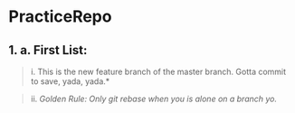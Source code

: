 # PracticeRepo
## 1. a. First List:
>  i. This is the new feature branch of the master branch. Gotta commit to save, yada, yada.*

>  ii. *Golden Rule: Only git rebase when you is alone on a branch yo.*

